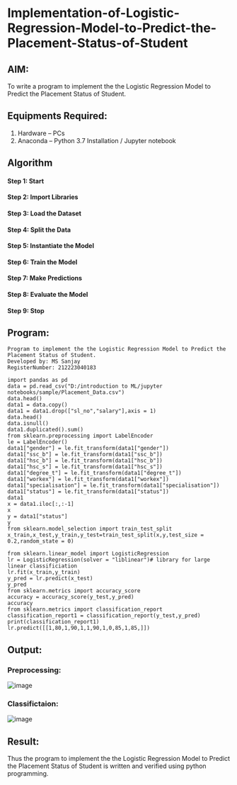 # Implementation-of-Logistic-Regression-Model-to-Predict-the-Placement-Status-of-Student

## AIM:
To write a program to implement the the Logistic Regression Model to Predict the Placement Status of Student.

## Equipments Required:
1. Hardware – PCs
2. Anaconda – Python 3.7 Installation / Jupyter notebook

## Algorithm
#### Step 1: Start
#### Step 2: Import Libraries
#### Step 3: Load the Dataset
#### Step 4: Split the Data
#### Step 5: Instantiate the Model
#### Step 6: Train the Model
#### Step 7: Make Predictions
#### Step 8: Evaluate the Model
#### Step 9: Stop

## Program:
```
Program to implement the the Logistic Regression Model to Predict the Placement Status of Student.
Developed by: MS Sanjay
RegisterNumber: 212223040183
```
```
import pandas as pd
data = pd.read_csv("D:/introduction to ML/jupyter notebooks/sample/Placement_Data.csv")
data.head()
data1 = data.copy()
data1 = data1.drop(["sl_no","salary"],axis = 1)
data.head()
data.isnull()
data1.duplicated().sum()
from sklearn.preprocessing import LabelEncoder
le = LabelEncoder()
data1["gender"] = le.fit_transform(data1["gender"])
data1["ssc_b"] = le.fit_transform(data1["ssc_b"])
data1["hsc_b"] = le.fit_transform(data1["hsc_b"])
data1["hsc_s"] = le.fit_transform(data1["hsc_s"])
data1["degree_t"] = le.fit_transform(data1["degree_t"])
data1["workex"] = le.fit_transform(data1["workex"])
data1["specialisation"] = le.fit_transform(data1["specialisation"])
data1["status"] = le.fit_transform(data1["status"])
data1
x = data1.iloc[:,:-1]
x
y = data1["status"]
y
from sklearn.model_selection import train_test_split
x_train,x_test,y_train,y_test=train_test_split(x,y,test_size = 0.2,random_state = 0)

from sklearn.linear_model import LogisticRegression
lr = LogisticRegression(solver = "liblinear")# library for large linear classificiation
lr.fit(x_train,y_train)
y_pred = lr.predict(x_test)
y_pred
from sklearn.metrics import accuracy_score
accuracy = accuracy_score(y_test,y_pred)
accuracy
from sklearn.metrics import classification_report
classification_report1 = classification_report(y_test,y_pred)
print(classification_report1)
lr.predict([[1,80,1,90,1,1,90,1,0,85,1,85,]])
```

## Output:
### Preprocessing:
![image](https://github.com/arbasil05/Implementation-of-Logistic-Regression-Model-to-Predict-the-Placement-Status-of-Student/assets/144218037/05c1df2e-f3f4-4b47-aba5-1c37bd368831)
### Classifictaion: 
![image](https://github.com/arbasil05/Implementation-of-Logistic-Regression-Model-to-Predict-the-Placement-Status-of-Student/assets/144218037/30780441-5caa-496d-8868-2e4f30040078)


## Result:
Thus the program to implement the the Logistic Regression Model to Predict the Placement Status of Student is written and verified using python programming.
